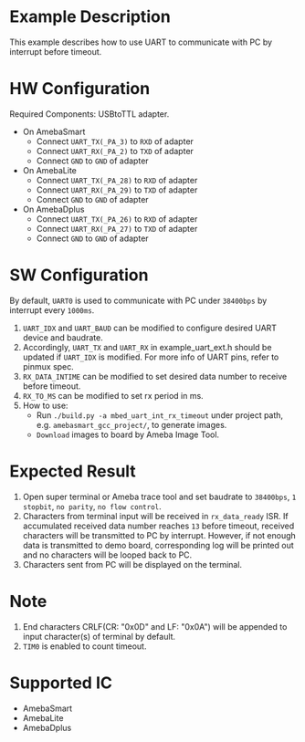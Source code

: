 # Example Description

This example describes how to use UART to communicate with PC by interrupt before timeout.

# HW Configuration

Required Components: USBtoTTL adapter.

* On AmebaSmart
	- Connect `UART_TX(_PA_3)` to `RXD` of adapter
	- Connect `UART_RX(_PA_2)` to `TXD` of adapter
	- Connect `GND` to `GND` of adapter
* On AmebaLite
	- Connect `UART_TX(_PA_28)` to `RXD` of adapter
	- Connect `UART_RX(_PA_29)` to `TXD` of adapter
	- Connect `GND` to `GND` of adapter
* On AmebaDplus
	- Connect `UART_TX(_PA_26)` to `RXD` of adapter
	- Connect `UART_RX(_PA_27)` to `TXD` of adapter
	- Connect `GND` to `GND` of adapter

# SW Configuration

By default, `UART0` is used to communicate with PC under `38400bps` by interrupt every `1000ms`.

1. `UART_IDX` and `UART_BAUD` can be modified to configure desired UART device and baudrate.
2. Accordingly, `UART_TX` and `UART_RX` in example_uart_ext.h should be updated if `UART_IDX` is modified.
   For more info of UART pins, refer to pinmux spec.
3. `RX_DATA_INTIME` can be modified to set desired data number to receive before timeout.
4. `RX_TO_MS` can be modified to set rx period in ms.
5. How to use:
    * Run `./build.py -a mbed_uart_int_rx_timeout` under project path, e.g. `amebasmart_gcc_project/`, to generate images.
    * `Download` images to board by Ameba Image Tool.

# Expected Result

1. Open super terminal or Ameba trace tool and set baudrate to `38400bps`, `1 stopbit`, `no parity`, `no flow control`.
2. Characters from terminal input will be received in `rx_data_ready` ISR. If accumulated received data number reaches `13` before timeout, received characters will be transmitted to PC by interrupt. However, if not enough data is transmitted to demo board, corresponding log will be printed out and no characters will be looped back to PC.
3. Characters sent from PC will be displayed on the terminal.

# Note

1. End characters CRLF(CR: "0x0D" and LF: "0x0A") will be appended to input character(s) of terminal by default.
2. `TIM0` is enabled to count timeout.

# Supported IC

* AmebaSmart
* AmebaLite
* AmebaDplus
